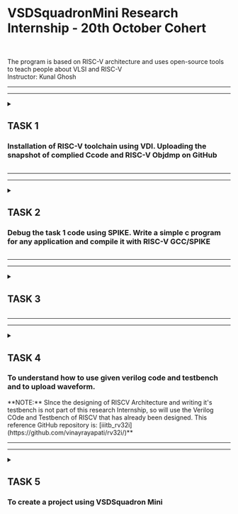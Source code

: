 # VSDSquadronMini Research Internship - 20th October Cohert
<br>

The program is based on RISC-V architecture and uses open-source tools to teach people about VLSI and RISC-V
<br>
Instructor: Kunal Ghosh
<hr><hr>
<p> </p>
<details>
<summary><h2> TASK 1 </h2>
<h3> Installation of RISC-V toolchain using VDI. Uploading the snapshot of complied Ccode and RISC-V Objdmp on GitHub</h3> </summary>
<hr>
The task 1 includes completion of the following instructions
<br>
<ol>
  <li> Creating GitHub repo. </li>
  <br>
  <li> Installation of Oracle VirtualBox. </li>
  <br>
  <li> Installation of RISC-V toolchain using VDI. </li>
  <br>
  <li> Writing C program to find sum of n numbers. </li>
  <br>
  <li> Using RISC-V Simulator for compiling and running the code. </li>
  <br>
  <li> Uploading the snapshots </li>
  <br>
</ol>
<h4>
  STEPS:
  <br>
  <OL>
    <li>
      Installation of Oracle VirtualBox.</li>
      <img src="photo1.png"> 
      <li>Home screen of Ubuntu.</li>
      <img src="photo2.png">
    <br>
      <li>Open the terminal.</li>
      <img src="photo3.png"> <br>
      <li>Enter the following instructions shown in image below.Write the c code as shown and save the file.</li>
      <img src="photo4.png"> <br>
      <li>Execute the code.</li>
      <img src="photo5.png"> <br>
      <li>Verification using calculator.</li>
      <img src="photo6.png"> <br>
      <li>Follow the instruction shown in the images below.</li>
      <img src="photo7.png">
      <img src="Screenshot from 2024-10-23 11-46-26.png">
      <img src="Screenshot from 2024-10-23 18-15-50.png"> <br>
      <li>Output.</li>
       <img src="photo8.png">
        <img src="photo10.png">
  </OL>
</h4>
  </details>
 <hr> <hr>
 <details>
<summary><h2> TASK 2 </h2>
<h3>Debug the task 1 code using SPIKE. Write a simple c program for any application and compile it with RISC-V GCC/SPIKE </h3> </summary>
Tansk 2 involves completion of the following tasks
<br>
<ol>
  <li> To use SPIKE and debug sum 1 to n c program </li>
  <li> To verify if the output in both cases are same </li>
  <li> Write a simple C program (Here I've taken the example of XOR gate) </li>
  <li> Follow the same steps done in Task 1</li>
  <li>  Upload the snapshots</li>
</ol>
<h4>
  STEPS:
  <br>
  <OL>
   <li>
      Follow the instructions shown below in the image. We can observe the same output when gcc or SPIKE is used </li>
      <img src="task2a.png"> 
      <li>Enter the below instructions and debug using SPIKE (-d for debug) </li>
      <img src="task2b.png"> <img src="task2c.png"> <img src="task2main.png">
    <br>
      <li>XOR gate is a digital logic gate that outputs 1 only when an odd number of its inputs are true. It is used in data comparision, error detection, binary addition etc.  </li>
      <img src="xor_code.png"> <br>
      <li>Follow the instructions same as in Task 1.</li>
      <img src="xor_c.png"> <br>
     <img src="xor_2.png"> <br>
     <img src="xor_3.png"> <br>
     <img src="xor_4.png"> <br>
     <img src="xor_5.png"> <br>
       <img src="xor_6.png"> <br>
     <img src="xor_7.png"> <br>
     <img src="photolbo.png"> <br>
      <img src="photol.png"> <br>
      
  </OL>
</h4>
</details>
 <hr> <hr>
 <details>
<summary> <h2> TASK 3</h2></summary>
<h3>To understand the instruction type and find out instruction type used in previous RISC-V objdump.To find exact 32 bit instruction code. </h3>
Task 3 involves completion of the following tasks
<br>
<ol>
  <li> List various RISC-V instruction type (R, I, S, B, U, J) after going through RISC-V software documentation </li>
  <li> Identify 15 unique RISC-V instructions from riscv-objdmp of your application code  </li>
  <li> Identify exact 32-bit instruction code in the instruction type format for 15 unique instructions </li>
  <li> Upload the 32-bit pattern on Github </li>
</ol>
RISC-V Instruction Types (R,I,S,B,U,J):
In RISC-V architecture, instructions are classified into different instruction types based on their format and usage. There are six main instruction types: R-type, I-type, S-type, B-type, U-type, and J-type. Each type has a different purpose and layout in the instruction format.

1. R-type (Register)
   
Purpose: Used for operations that involve registers, such as arithmetic or logic operations between two registers.

opcode: Operation code (6 bits)

rd: Destination register (5 bits)

rs1: First source register (5 bits)

rs2: Second source register (5 bits)

funct3: Function code (3 bits)

funct7: Additional function code (7 bits)

2. I-type (Immediate)

Purpose: Used for operations involving an immediate value (constant) and a register.

opcode: Operation code (7 bits)

rd: Destination register (5 bits)

rs1: Source register (5 bits)

imm: Immediate value (12 bits)

3. S-type (Store)
   
Purpose: Used for store operations, where data is stored from a register to memory.

opcode: Operation code (7 bits)

rs1: Base register (5 bits)

rs2: Source register (5 bits)

funct3: Function code (3 bits)

imm: Immediate value (12 bits, split into two parts)

4.B-type (Branch)

Purpose: Used for branch operations, which control program flow based on conditions (e.g., branch if equal, branch if less than).

opcode: Operation code (7 bits)

rs1: First register (5 bits)

rs2: Second register (5 bits)

funct3: Function code (3 bits)

imm: Immediate value (12 bits, split into multiple fields)

5. U-type (Upper Immediate)
   
Purpose: Used for instructions that operate on an immediate value, especially for setting a large immediate value in the upper 20 bits.

opcode: Operation code (7 bits)

rd: Destination register (5 bits)

imm: Immediate value (20 bits)

6. J-type (Jump)
   
Purpose: Used for jump operations, which are typically used to perform unconditional jumps (like a function call or returning from a function).

opcode: Operation code (7 bits)

rd: Destination register (5 bits, typically used for the return address in some instructions)

imm: Immediate value (20 bits, split into multiple fields)

15 Unique Instructions and Their 32-bit Machine Code:




</details>
<hr><hr>

<details>
<summary> <h2> TASK 4</h2>
<h3> To understand how to use given verilog code and testbench and to upload waveform.</h3> 
**NOTE:** SInce the designing of RISCV Architecture and writing it's testbench is not part of this research Internship, so will use the Verilog COde and Testbench of RISCV that has already been designed. This reference GitHub repository is: [iiitb_rv32i](https://github.com/vinayrayapati/rv32i/)**</summary>
Task 4 involves completion of the following tasks
<br>
<ol>
  <li> To use RISC-V Core Verilog netlist and testbench for functional simulation experiment.</li>
  <li>  To upload waveform snapshots on GitHub. </li>
</ol>
<h4>
  STEPS:
  <br>
  <OL>
    <li>
      Check if GTKWave is installed else install it.</li>
      <li>Create a directory using mkdir.</li>
     <li>Create two files one for writing the code and other for writing testbench for it.</li>
      <img src="task41.png">
    <br>
      <li>Photos of the code and testbench written.</li>
      <img src="code4.png">
    <br>
     <img src="tb4.png">
    <br>
      <li>Enter the following instructions shown in image below.This code is written to simulate verilog code </li>
      <img src="task42.png"> <br>
      <li>Use GTKWave to see the simulation by writing the below code.</li>
      <img src="task43.png"> <br>
      <li>Simulation output.</li>
      <img src="task44.png"> <br>
        <img src="task45.png">
  </OL>
</h4>
  </details>
<hr><hr>
<details>
<summary> <h2> TASK 5</h2>
<h3> To create a project using VSDSquadron Mini </h3></summary>
<h3> Task 5 involves the folowing steps: </h3>
<br>
  
<ol>
  <li> To make a project using VSDSquadron.</li>
  <li>  To upload the overview,components required, circuit connection, pinout diagram and table for Pin connection on GitHub. </li>
</ol>
<h4>
 <b>OVERVIEW:</b>
  <br>
  <br>
The Advanced Easy-to-Use Burglar Alarm employs an ultrasonic radar sensor to detect objects moving within its view, triggering a passive buzzer to alert the user of any intrusion. Unlike laser-based systems that use an LDR and require precise alignment and complex setup, this alarm is simple to install. It needs only to be placed facing a solid surface within a 0.1–4 meter range. On activation, its LED lights up briefly, during which it automatically measures the distance to the surface and sets this as its detection threshold. After setup, any object passing through its field activates the buzzer. Powered by a 5V DC source, it can run via adapter or battery pack for flexibility.
  <br>
   <OL>
     <br>
     <br>
     Components Required
     <br>
     <br>
  <li> VSD Squadron Mini developement board </li>
     <br>
<li>Male USB C Cable</li>
     <br>
<li> HC-SR04 Ultrasonic Sensor </li>
     <br>
<li> Bread Board </li>
     <br>
<li> Male to Male; Male to Female jumper cable </li>
     <br>
<li> Red LED </li>
     <br>
<li> Passive Buzzer </li>
     <br>
<li>220 Ohm Resistor </li> 
     <br>
<li>Toggle Switch</li>
     <br>
  </OL>
  </h4>
  The pin diagram and the pin connections are given below:
  
  
  </details>
 
